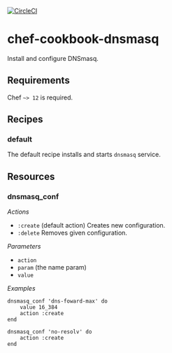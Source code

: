 [![CircleCI](https://circleci.com/gh/DevopsDance/chef-cookbook-dnsmasq.svg?style=svg)](https://circleci.com/gh/DevopsDance/chef-cookbook-dnsmasq)

# chef-cookbook-dnsmasq

Install and configure DNSmasq.

## Requirements

Chef `~> 12` is required.

## Recipes
### default

The default recipe installs and starts `dnsmasq` service.

## Resources
### dnsmasq_conf

*Actions*

- `:create` (default action) Creates new configuration.
- `:delete` Removes given configuration.

*Parameters*

- `action`
- `param` (the name param)
- `value`

*Examples*

```
dnsmasq_conf 'dns-foward-max' do
    value 16_384
    action :create
end

dnsmasq_conf 'no-resolv' do
    action :create
end
```
